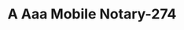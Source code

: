 ---
f_zip-code: 92630
f_state-code: CA
title: A Aaa Mobile Notary-274
f_phone: 949-770-1100
f_city-only: Forest
f_address: 22821 Lake Forest Drive Lake Forest
f_location-unique-id: '274'
slug: a-aaa-mobile-notary-274
updated-on: '2024-05-30T13:46:58.046Z'
created-on: '2024-05-30T13:36:59.803Z'
published-on: '2024-05-30T13:54:32.469Z'
f_city-state: cms/city/forest-ca.md
f_company: cms/company/a-aaa-mobile-notary.md
f_state: cms/state/california.md
layout: '[payday-loan].html'
tags: payday-loan
---
